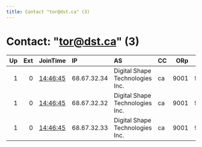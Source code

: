 ```yaml
---
title: Contact "tor@dst.ca" (3)
---
```


# Contact: "tor@dst.ca" (3)

|   Up |   Ext | JoinTime                                                                                            | IP          | AS                              | CC   |   ORp |   Dirp | OS    | Version   | Nickname            |   eFamMembers |
|-----:|------:|:----------------------------------------------------------------------------------------------------|:------------|:--------------------------------|:-----|------:|-------:|:------|:----------|:--------------------|--------------:|
|    1 |     0 | [14:46:45](https://metrics.torproject.org/rs.html#details/235396838BB8FC7AFA529042B19615DF9E2AF218) | 68.67.32.34 | Digital Shape Technologies Inc. | ca   |  9001 |   9030 | Linux | 0.4.4.5   | soP49mzpYUFEwVdiFN3 |             4 |
|    1 |     0 | [14:46:45](https://metrics.torproject.org/rs.html#details/3DB72310F6999555E71A09C3FCDF86E8E99118F7) | 68.67.32.32 | Digital Shape Technologies Inc. | ca   |  9001 |   9030 | Linux | 0.4.4.5   | hKnYTKYgoYx4JmnAwu9 |             4 |
|    1 |     0 | [14:46:45](https://metrics.torproject.org/rs.html#details/4338C8026D468B811D3EB11AE9E421E2089B8239) | 68.67.32.33 | Digital Shape Technologies Inc. | ca   |  9001 |   9030 | Linux | 0.4.4.5   | kgXuCTCWVMALFMb74Ld |             4 |
